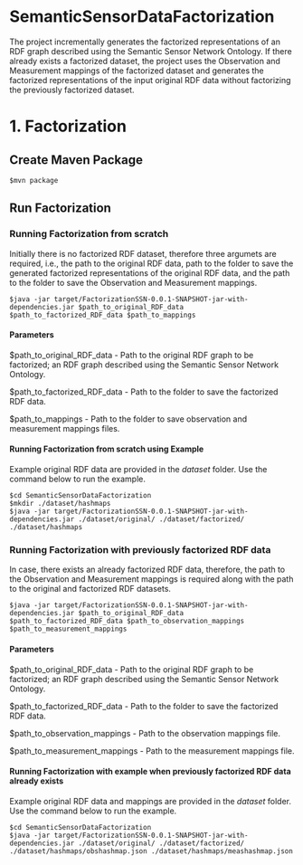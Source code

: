 # SemanticSensorDataFactorization

The project incrementally generates the factorized representations of an RDF graph described using the Semantic Sensor Network Ontology. If there already exists a factorized dataset, the project uses the Observation and Measurement mappings of the factorized dataset and generates the factorized representations of the input original RDF data without factorizing the previously factorized dataset.

# 1. Factorization

## Create Maven Package

```
$mvn package
```

## Run Factorization

### Running Factorization from scratch

Initially there is no factorized RDF dataset, therefore three argumets are required, i.e., the path to the original RDF data, path to the folder to save the generated factorized representations of the original RDF data, and the path to the folder to save the Observation and Measurement mappings.

```
$java -jar target/FactorizationSSN-0.0.1-SNAPSHOT-jar-with-dependencies.jar $path_to_original_RDF_data $path_to_factorized_RDF_data $path_to_mappings
```

#### Parameters
$path_to_original_RDF_data - Path to the original RDF graph to be factorized; an RDF graph described using the Semantic Sensor Network Ontology.

$path_to_factorized_RDF_data - Path to the folder to save the factorized RDF data.

$path_to_mappings - Path to the folder to save observation and  measurement mappings files.

#### Running Factorization from scratch using Example

Example original RDF data are provided in the *dataset* folder. Use the command below to run the example.

```
$cd SemanticSensorDataFactorization
$mkdir ./dataset/hashmaps
$java -jar target/FactorizationSSN-0.0.1-SNAPSHOT-jar-with-dependencies.jar ./dataset/original/ ./dataset/factorized/ ./dataset/hashmaps
```
 
### Running Factorization with previously factorized RDF data

In case, there exists an already factorized RDF data, therefore, the path to the Observation and Measurement mappings is required along with the path to the original and factorized RDF datasets.
```
$java -jar target/FactorizationSSN-0.0.1-SNAPSHOT-jar-with-dependencies.jar $path_to_original_RDF_data $path_to_factorized_RDF_data $path_to_observation_mappings $path_to_measurement_mappings
```

#### Parameters
$path_to_original_RDF_data - Path to the original RDF graph to be factorized; an RDF graph described using the Semantic Sensor Network Ontology.

$path_to_factorized_RDF_data - Path to the folder to save the factorized RDF data. 

$path_to_observation_mappings - Path to the observation mappings file.

$path_to_measurement_mappings - Path to the measurement mappings file.

#### Running Factorization with example when previously factorized RDF data already exists

Example original RDF data and mappings are provided in the *dataset* folder. Use the command below to run the example.

```
$cd SemanticSensorDataFactorization
$java -jar target/FactorizationSSN-0.0.1-SNAPSHOT-jar-with-dependencies.jar ./dataset/original/ ./dataset/factorized/ ./dataset/hashmaps/obshashmap.json ./dataset/hashmaps/meashashmap.json
```
